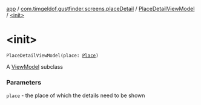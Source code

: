 [app](../../index.md) / [com.timgeldof.gustfinder.screens.placeDetail](../index.md) / [PlaceDetailViewModel](index.md) / [&lt;init&gt;](./-init-.md)

# &lt;init&gt;

`PlaceDetailViewModel(place: `[`Place`](../../com.timgeldof.gustfinder.database/-place/index.md)`)`

A [ViewModel](#) subclass

### Parameters

`place` - the place of which the details need to be shown